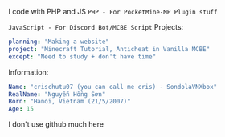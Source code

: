 I code with PHP and JS
`PHP - For PocketMine-MP Plugin stuff`

`JavaScript - For Discord Bot/MCBE Script`
Projects:
```yml
planning: "Making a website"
project: "Minecraft Tutorial, Anticheat in Vanilla MCBE"
except: "Need to study + don't have time"
```
Information:
```yml
Name: "crischutu07 (you can call me cris) - SondolaVNXbox"
RealName: "Nguyễn Hồng Sơn"
Born: "Hanoi, Vietnam (21/5/2007)"
Age: 15
```
I don't use github much here
